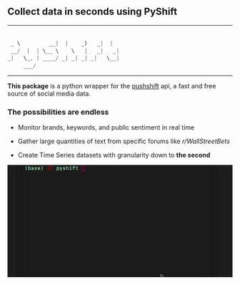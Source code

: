 ## Collect data in seconds using PyShift

---

```javascript

 _ \         __|  |    _)   _|  |   
 __/  |  | \__ \    \   |   _|   _| 
_|   \_, | ____/ _| _| _| _|   \__| 
     ___/   

```
---


**This package** is a python wrapper for the [pushshift](https://pushshift.io)
api, a fast and free source of social media data.

### The possibilities are endless

- Monitor brands, keywords, and public sentiment in real time

- Gather large quantities of text from specific forums like *r/WallStreetBets*

- Create Time Series datasets with granularity down to **the second**

![gif](/images/pyshift.gif)
